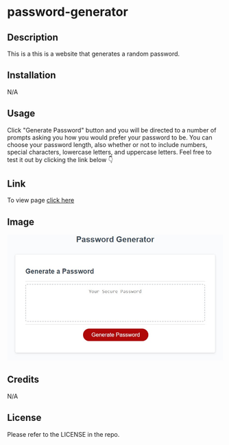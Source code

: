 # password-generator


## Description

This is a this is a website that generates a random password. 


## Installation

N/A


## Usage

Click "Generate Password" button and you will be directed to a number of prompts asking you how you would prefer your password to be. You can choose your password length, also whether or not to include numbers, special characters, lowercase letters, and uppercase letters. Feel free to test it out by clicking the link below 👇 


## Link

To view page [click here](https://odobashigenci.github.io/password-generator/)


## Image

![Alt text](Assets/password.generator.preview.jpg?raw=true "Screen-Shot")



## Credits

N/A

## License

Please refer to the LICENSE in the repo.
